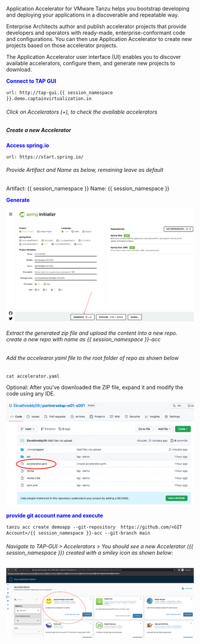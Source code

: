 Application Accelerator for VMware Tanzu helps you bootstrap developing and deploying your applications in a discoverable and repeatable way.

Enterprise Architects author and publish accelerator projects that provide developers and operators with ready-made, enterprise-conformant code and configurations. You can then use Application Accelerator to create new projects based on those accelerator projects.

The Application Accelerator user interface (UI) enables you to discover available accelerators, configure them, and generate new projects to download.

<p style="color:blue"><strong> Connect to TAP GUI </strong></p>

```dashboard:open-url
url: http://tap-gui.{{ session_namespace }}.demo.captainvirtualization.in
```

###### Click on Accelerators (+), to check the available accelerators

##### Create a new Accelerator

<p style="color:blue"><strong> Access spring.io </strong></p>

```dashboard:open-url
url: https://start.spring.io/
```
###### Provide Artifact and Name as below, remaining leave as default

Artifact: {{ session_namespace }}
Name: {{ session_namespace }}

<p style="color:blue"><strong> Generate</strong></p>

![Spring](images/spring.png)

###### Extract the generated zip file and upload the content into a new repo. create a new repo with name as {{ session_namespace }}-acc


###### Add the accelearor.yaml file to the root folder of repo as shown below

```execute
cat accelerator.yaml
```

Optional: After you’ve downloaded the ZIP file, expand it and modify the code using any IDE. 

![Git repo](images/acc-3.png)

<p style="color:blue"><strong> provide git account name and execute </strong></p>

```copyandedit
tanzu acc create demoapp --git-repository  https://github.com/<GIT Account>/{{ session_namespace }}-acc --git-branch main
```

###### Navigate to TAP-GUI > Accelerators > You should see a new Accelerator ({{ session_namespace }}) created with a smiley icon as shown below: 

![Git repo](images/acc-4.png)
